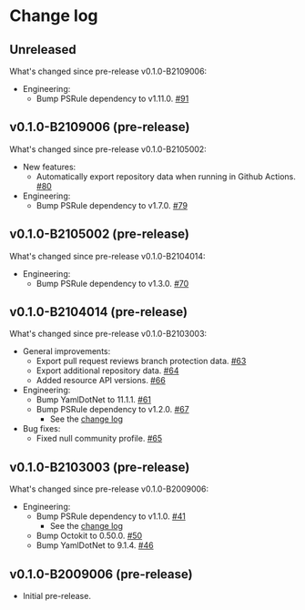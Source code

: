 # Change log

## Unreleased

What's changed since pre-release v0.1.0-B2109006:

- Engineering:
  - Bump PSRule dependency to v1.11.0. [#91](https://github.com/microsoft/PSRule.Rules.GitHub/pull/91)

## v0.1.0-B2109006 (pre-release)

What's changed since pre-release v0.1.0-B2105002:

- New features:
  - Automatically export repository data when running in Github Actions. [#80](https://github.com/microsoft/PSRule.Rules.GitHub/issues/80)
- Engineering:
  - Bump PSRule dependency to v1.7.0. [#79](https://github.com/microsoft/PSRule.Rules.GitHub/issues/79)

## v0.1.0-B2105002 (pre-release)

What's changed since pre-release v0.1.0-B2104014:

- Engineering:
  - Bump PSRule dependency to v1.3.0. [#70](https://github.com/microsoft/PSRule.Rules.GitHub/issues/70)

## v0.1.0-B2104014 (pre-release)

What's changed since pre-release v0.1.0-B2103003:

- General improvements:
  - Export pull request reviews branch protection data. [#63](https://github.com/microsoft/PSRule.Rules.GitHub/issues/63)
  - Export additional repository data. [#64](https://github.com/microsoft/PSRule.Rules.GitHub/issues/64)
  - Added resource API versions. [#66](https://github.com/microsoft/PSRule.Rules.GitHub/issues/66)
- Engineering:
  - Bump YamlDotNet to 11.1.1. [#61](https://github.com/microsoft/PSRule.Rules.GitHub/pull/61)
  - Bump PSRule dependency to v1.2.0. [#67](https://github.com/microsoft/PSRule.Rules.GitHub/issues/67)
    - See the [change log](https://github.com/microsoft/PSRule/blob/main/docs/CHANGELOG-v1.md#v120)
- Bug fixes:
  - Fixed null community profile. [#65](https://github.com/microsoft/PSRule.Rules.GitHub/issues/65)

## v0.1.0-B2103003 (pre-release)

What's changed since pre-release v0.1.0-B2009006:

- Engineering:
  - Bump PSRule dependency to v1.1.0. [#41](https://github.com/microsoft/PSRule.Rules.GitHub/issues/41)
    - See the [change log](https://github.com/microsoft/PSRule/blob/main/docs/CHANGELOG-v1.md#v110)
  - Bump Octokit to 0.50.0. [#50](https://github.com/microsoft/PSRule.Rules.GitHub/pull/50)
  - Bump YamlDotNet to 9.1.4. [#46](https://github.com/microsoft/PSRule.Rules.GitHub/pull/46)

## v0.1.0-B2009006 (pre-release)

- Initial pre-release.
